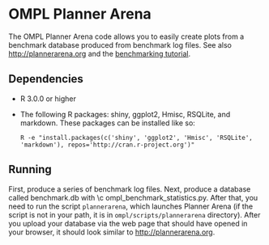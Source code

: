 # OMPL Planner Arena

The OMPL Planner Arena code allows you to easily create plots from a benchmark database produced from benchmark log files. See also http://plannerarena.org and the [benchmarking tutorial](benchmark.html).


## Dependencies

- R 3.0.0 or higher
- The following R packages: shiny, ggplot2, Hmisc, RSQLite, and markdown. These packages can be installed like so:

      R -e "install.packages(c('shiny', 'ggplot2', 'Hmisc', 'RSQLite', 'markdown'), repos='http://cran.r-project.org')"


## Running

First, produce a series of benchmark log files. Next, produce a database called benchmark.db with \c ompl_benchmark_statistics.py. After that, you need to run the script `plannerarena`, which launches Planner Arena (if the script is not in your path, it is in `ompl/scripts/plannerarena` directory). After you upload your database via the web page that should have opened in your browser, it should look similar to http://plannerarena.org.
